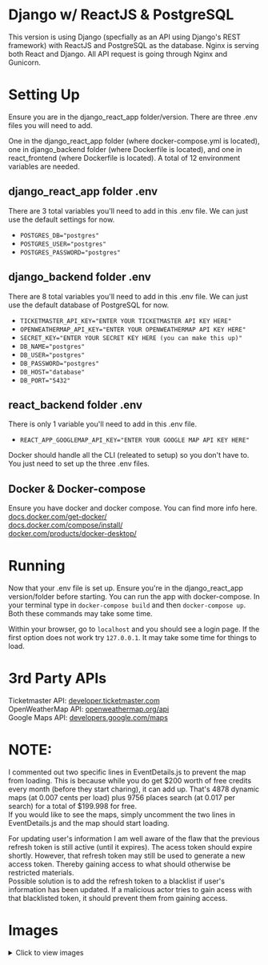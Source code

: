 # Django w/ ReactJS & PostgreSQL
This version is using Django (specfially as an API using Django's REST framework) with ReactJS and PostgreSQL as the database. Nginx is serving both React and Django. All API request is going through Nginx and Gunicorn.

# Setting Up
Ensure you are in the django_react_app folder/version. There are three .env files you will need to add.

One in the django_react_app folder (where docker-compose.yml is located), one in django_backend folder (where Dockerfile is located), and one in react_frontend (where Dockerfile is located). A total of 12 environment variables are needed.

## django_react_app folder .env
There are 3 total variables you'll need to add in this .env file. We can just use the default settings for now.
* `POSTGRES_DB="postgres"`
* `POSTGRES_USER="postgres"`
* `POSTGRES_PASSWORD="postgres"`

## django_backend folder .env
There are 8 total variables you'll need to add in this .env file. We can just use the default database of PostgreSQL for now.
* `TICKETMASTER_API_KEY="ENTER YOUR TICKETMASTER API KEY HERE"`
* `OPENWEATHERMAP_API_KEY="ENTER YOUR OPENWEATHERMAP API KEY HERE"`
* `SECRET_KEY="ENTER YOUR SECRET KEY HERE (you can make this up)"`
* `DB_NAME="postgres"`
* `DB_USER="postgres"`
* `DB_PASSWORD="postgres"`
* `DB_HOST="database"`
* `DB_PORT="5432"`

## react_backend folder .env
There is only 1 variable you'll need to add in this .env file.
* `REACT_APP_GOOGLEMAP_API_KEY="ENTER YOUR GOOGLE MAP API KEY HERE"`

Docker should handle all the CLI (releated to setup) so you don't have to. You just need to set up the three .env files.

## Docker & Docker-compose
Ensure you have docker and docker compose. You can find more info here. <br>
[docs.docker.com/get-docker/](https://docs.docker.com/get-docker/) <br>
[docs.docker.com/compose/install/](https://docs.docker.com/compose/install/) <br>
[docker.com/products/docker-desktop/](https://www.docker.com/products/docker-desktop/)

# Running
Now that your .env file is set up. Ensure you're in the django_react_app version/folder before starting. You can run the app with docker-compose. In your terminal type in `docker-compose build` and then `docker-compose up`. Both these commands may take some time.

Within your browser, go to `localhost` and you should see a login page. If the first option does not work try `127.0.0.1`. It may take some time for things to load.

# 3rd Party APIs
Ticketmaster API: [developer.ticketmaster.com](https://developer.ticketmaster.com) <br>
OpenWeatherMap API: [openweathermap.org/api](https://openweathermap.org/api) <br>
Google Maps API: [developers.google.com/maps](https://developers.google.com/maps)

# NOTE:
I commented out two specific lines in EventDetails.js to prevent the map from loading. This is because while you do get $200 worth of free credits every month (before they start charing), it can add up. That's 4878 dynamic maps (at 0.007 cents per load) plus 9756 places search (at 0.017 per search) for a total of $199.998 for free. <br>
If you would like to see the maps, simply uncomment the two lines in EventDetails.js and the map should start loading. <br>

For updating user's information I am well aware of the flaw that the previous refresh token is still active (until it expires). The acess token should expire shortly. However, that refresh token may still be used to generate a new access token. Thereby gaining access to what should otherwise be restricted materials.<br>
Possible solution is to add the refresh token to a blacklist if user's information has been updated. If a malicious actor tries to gain acess with that blacklisted token, it should prevent them from gaining access.

# Images
<details>
    <summary>Click to view images</summary>
    <img src="https://i.imgur.com/eYltm5A.png">
    <img src="https://i.imgur.com/NbjqElA.png">
    <img src="https://i.imgur.com/0n50aN6.png">
    <img src="https://i.imgur.com/j5MpiQc.png">
    <img src="https://i.imgur.com/geNwlrc.png">
    <img src="https://i.imgur.com/I6LbfxV.png">
    <img src="https://i.imgur.com/IvqNobW.png">
    <img src="https://i.imgur.com/bMoTlSZ.png">
    <img src="https://i.imgur.com/UQyS59B.png">
    <img src="https://i.imgur.com/ELF6b2Q.png">
    <img src="https://i.imgur.com/z6xgX4D.png">
    <img src="https://i.imgur.com/9Cg9kxJ.png">
    <img src="https://i.imgur.com/DWpHx4W.png">
    <img src="https://i.imgur.com/anJuA4j.png">
    <img src="https://i.imgur.com/yEaJFSz.png">
    <img src="https://i.imgur.com/am1uFWS.png">
    <img src="https://i.imgur.com/7OY2jiw.png">
    <img src="https://i.imgur.com/9RodiSb.png">
    <img src="https://i.imgur.com/aZR9KgR.png">
    <img src="https://i.imgur.com/if4tPvA.png">
    <img src="https://i.imgur.com/eFaakJt.png">
    <img src="https://i.imgur.com/kYjao53.png">
</details>